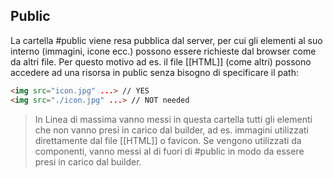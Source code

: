 ## Public
La cartella #public viene resa pubblica dal server, per cui gli elementi al suo interno (immagini, icone ecc.) possono essere richieste dal browser come da altri file.
Per questo motivo ad es. il file [[HTML]] (come altri) possono accedere ad una risorsa in public senza bisogno di specificare il path:

```html
<img src="icon.jpg" ...> // YES
<img src="./icon.jpg" ...> // NOT needed
```

>In Linea di massima vanno messi in questa cartella tutti gli elementi che non vanno presi in carico dal builder, ad es. immagini utilizzati direttamente dal file [[HTML]] o favicon.
>Se vengono utilizzati da componenti, vanno messi al di fuori di #public  in modo da essere presi in carico dal builder. 